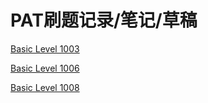 # PAT刷题记录/笔记/草稿

[Basic Level 1003](PAT%E5%88%B7%E9%A2%98%E8%AE%B0%E5%BD%95%20%E7%AC%94%E8%AE%B0%20%E8%8D%89%E7%A8%BF%201f472ec41d3f469bbf191e6d7f1b20b5/Basic%20Level%201003%20730820a5d9cb49a7ab9e84351ac57b06.md)

[Basic Level 1006](PAT%E5%88%B7%E9%A2%98%E8%AE%B0%E5%BD%95%20%E7%AC%94%E8%AE%B0%20%E8%8D%89%E7%A8%BF%201f472ec41d3f469bbf191e6d7f1b20b5/Basic%20Level%201006%2011e6c6f58e36452ea7ed3521fa8f78c8.md)

[Basic Level 1008](PAT%E5%88%B7%E9%A2%98%E8%AE%B0%E5%BD%95%20%E7%AC%94%E8%AE%B0%20%E8%8D%89%E7%A8%BF%201f472ec41d3f469bbf191e6d7f1b20b5/Basic%20Level%201008%20c2b1300e8ffd4b65ad77efe6abc82dbf.md)